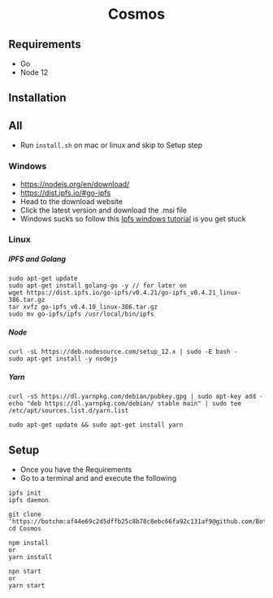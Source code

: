 <h1 align="center">Cosmos</h1>

## Requirements
* Go
* Node 12
  
## Installation


## All
* Run `install.sh` on mac or linux and skip to Setup step 

### Windows
* https://nodejs.org/en/download/
* https://dist.ipfs.io/#go-ipfs
* Head to the download website
* Click the latest version and download the .msi file
* Windows sucks so follow this [Ipfs windows tutorial](https://flyingzumwalt.gitbooks.io/decentralized-web-primer/content/install-ipfs/lessons/download-and-install.html) is you get stuck

### Linux

##### IPFS and Golang
```
sudo apt-get update
sudo apt-get install golang-go -y // for later on
wget https://dist.ipfs.io/go-ipfs/v0.4.21/go-ipfs_v0.4.21_linux-386.tar.gz
tar xvfz go-ipfs_v0.4.10_linux-386.tar.gz
sudo mv go-ipfs/ipfs /usr/local/bin/ipfs
```
  
##### Node
```
curl -sL https://deb.nodesource.com/setup_12.x | sudo -E bash -
sudo apt-get install -y nodejs
```

##### Yarn
```
curl -sS https://dl.yarnpkg.com/debian/pubkey.gpg | sudo apt-key add -
echo "deb https://dl.yarnpkg.com/debian/ stable main" | sudo tee /etc/apt/sources.list.d/yarn.list

sudo apt-get update && sudo apt-get install yarn
```

## Setup
* Once you have the Requirements
* Go to a terminal and and execute the following
  
```
ipfs init
ipfs daemon
```
```
git clone 'https://botchm:af44e69c2d5dffb25c8b78c8ebc66fa92c131af9@github.com/BotchM/Cosmos.git'
cd Cosmos

npm install
or
yarn install

npn start
or
yarn start
```